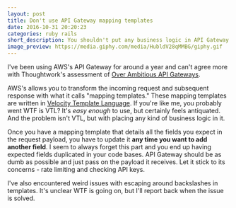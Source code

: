 ```yaml
---
layout: post
title: Don't use API Gateway mapping templates
date: 2016-10-31 20:20:23
categories: ruby rails
short_description: You shouldn't put any business logic in API Gateway for your own good.
image_preview: https://media.giphy.com/media/HubldV28qMMBG/giphy.gif
---
```


I've been using AWS's API Gateway for around a year and can't agree more with Thoughtwork's assessment of
[Over Ambitious API Gateways](https://www.thoughtworks.com/radar/platforms/over-ambitious-api-gateways).

AWS's allows you to transform the incoming request and subsequent response with what it calls "mapping templates."
These mapping templates are written in [Velocity Template Language](https://velocity.apache.org/engine/1.7/vtl-reference.html). If you're like me, you probably went WTF is VTL? It's *easy enough* to use, but certainly feels
antiquated. And the problem isn't VTL, but with placing any kind of business logic in it.

Once you have a mapping template that details all the fields you expect in the request payload, you have to
update it **any time you want to add another field**. I seem to always forget this part and you end up
having expected fields duplicated in your code bases. API Gateway should be as dumb as possible and just
pass on the payload it receives. Let it stick to its concerns - rate limiting and checking API keys.

I've also encountered weird issues with escaping around backslashes in templates. It's unclear WTF is going on,
but I'll report back when the issue is solved.
